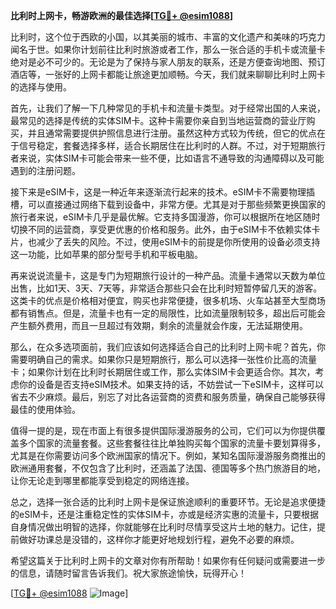 **比利时上网卡，畅游欧洲的最佳选择[[TG💪+ @esim1088](https://t.me/s/esim1088)]**

比利时，这个位于西欧的小国，以其美丽的城市、丰富的文化遗产和美味的巧克力闻名于世。如果你计划前往比利时旅游或者工作，那么一张合适的手机卡或流量卡绝对是必不可少的。无论是为了保持与家人朋友的联系，还是方便查询地图、预订酒店等，一张好的上网卡都能让旅途更加顺畅。今天，我们就来聊聊比利时上网卡的选择与使用。

首先，让我们了解一下几种常见的手机卡和流量卡类型。对于经常出国的人来说，最常见的选择是传统的实体SIM卡。这种卡需要你亲自到当地运营商的营业厅购买，并且通常需要提供护照信息进行注册。虽然这种方式较为传统，但它的优点在于信号稳定，套餐选择多样，适合长期居住在比利时的人群。不过，对于短期旅行者来说，实体SIM卡可能会带来一些不便，比如语言不通导致的沟通障碍以及可能遇到的注册问题。

接下来是eSIM卡，这是一种近年来逐渐流行起来的技术。eSIM卡不需要物理插槽，可以直接通过网络下载到设备中，非常方便。尤其是对于那些频繁更换国家的旅行者来说，eSIM卡几乎是最优解。它支持多国漫游，你可以根据所在地区随时切换不同的运营商，享受更优惠的价格和服务。此外，由于eSIM卡不依赖实体卡片，也减少了丢失的风险。不过，使用eSIM卡的前提是你所使用的设备必须支持这一功能，比如苹果的部分型号手机和平板电脑。

再来说说流量卡，这是专门为短期旅行设计的一种产品。流量卡通常以天数为单位出售，比如1天、3天、7天等，非常适合那些只会在比利时短暂停留几天的游客。这类卡的优点是价格相对便宜，购买也非常便捷，很多机场、火车站甚至大型商场都有销售点。但是，流量卡也有一定的局限性，比如流量限制较多，超出后可能会产生额外费用，而且一旦超过有效期，剩余的流量就会作废，无法延期使用。

那么，在众多选项面前，我们应该如何选择适合自己的比利时上网卡呢？首先，你需要明确自己的需求。如果你只是短期旅行，那么可以选择一张性价比高的流量卡；如果你计划在比利时长期居住或工作，那么实体SIM卡会更适合你。其次，考虑你的设备是否支持eSIM技术。如果支持的话，不妨尝试一下eSIM卡，这样可以省去不少麻烦。最后，别忘了对比各运营商的资费和服务质量，确保自己能够获得最佳的使用体验。

值得一提的是，现在市面上有很多提供国际漫游服务的公司，它们可以为你提供覆盖多个国家的流量套餐。这些套餐往往比单独购买每个国家的流量卡要划算得多，尤其是在你需要访问多个欧洲国家的情况下。例如，某知名国际漫游服务商推出的欧洲通用套餐，不仅包含了比利时，还涵盖了法国、德国等多个热门旅游目的地，让你无论走到哪里都能享受到稳定的网络连接。

总之，选择一张合适的比利时上网卡是保证旅途顺利的重要环节。无论是追求便捷的eSIM卡，还是注重稳定性的实体SIM卡，亦或是经济实惠的流量卡，只要根据自身情况做出明智的选择，你就能够在比利时尽情享受这片土地的魅力。记住，提前做好功课总是没错的，这样你才能更好地规划行程，避免不必要的麻烦。

希望这篇关于比利时上网卡的文章对你有所帮助！如果你有任何疑问或需要进一步的信息，请随时留言告诉我们。祝大家旅途愉快，玩得开心！

[[TG💪+ @esim1088](https://t.me/s/esim1088) ![Image](https://i.postimg.cc/4NQfJmqS/Snipaste-2025-05-13-00-14-12.png)]